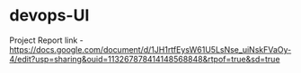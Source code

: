 # devops-UI

Project Report link - https://docs.google.com/document/d/1JH1rtfEysW61U5LsNse_uiNskFVaOy-4/edit?usp=sharing&ouid=113267878414148568848&rtpof=true&sd=true
